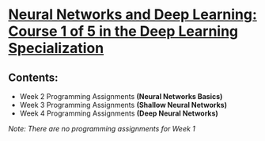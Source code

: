 # [Neural Networks and Deep Learning: Course 1 of 5 in the Deep Learning Specialization](https://www.coursera.org/learn/neural-networks-deep-learning)  
   
## Contents:
  * Week 2 Programming Assignments **(Neural Networks Basics)**
  * Week 3 Programming Assignments **(Shallow Neural Networks)**  
  * Week 4 Programming Assignments **(Deep Neural Networks)**
  
_Note: There are no programming assignments for Week 1_

